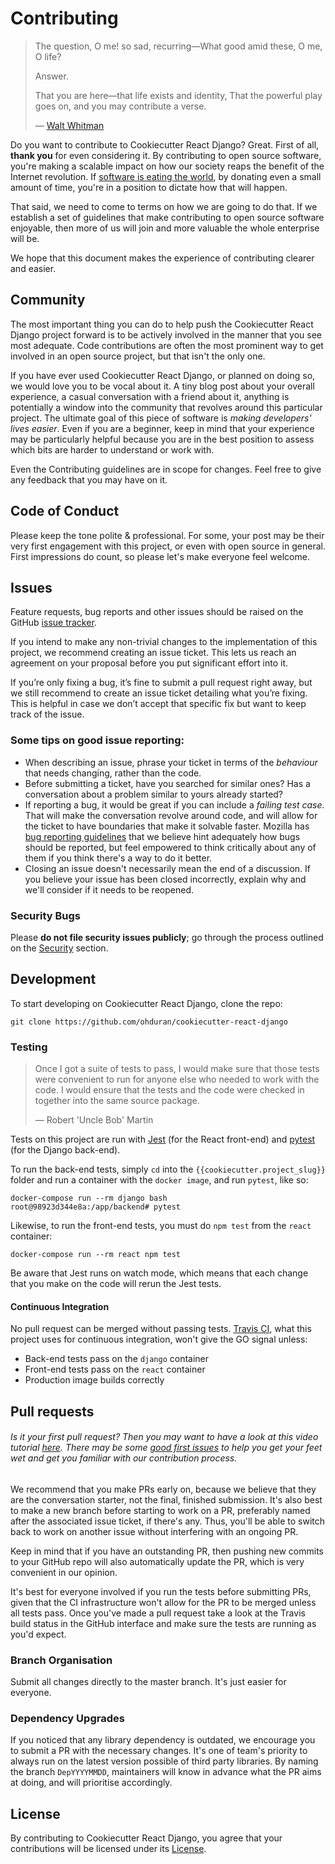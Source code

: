 # Contributing

>  The question, O me! so sad, recurring—What good amid these, O me, O life?
>
> Answer.
>
>That you are here—that life exists and identity,
>That the powerful play goes on, and you may contribute a verse.
>
> &mdash; [Walt Whitman](https://www.poetryfoundation.org/poems/51568/o-me-o-life)

Do you want to contribute to Cookiecutter React Django? Great. First of all, __thank you__ for even considering it. By contributing to open source software, you're making a scalable impact on how our society reaps the benefit of the Internet revolution. If [software is eating the world](https://a16z.com/2011/08/20/why-software-is-eating-the-world/), by donating even a small amount of time, you're in a position to dictate how that will happen.

That said, we need to come to terms on how we are going to do that. If we establish a set of guidelines that make contributing to open source software enjoyable, then more of us will join and more valuable the whole enterprise will be.

We hope that this document makes the experience of contributing clearer and easier.

## Community

The most important thing you can do to help push the Cookiecutter React Django project forward is to be actively involved in the manner that you see most adequate. Code contributions are often the most prominent way to get involved in an open source project, but that isn't the only one.

If you have ever used Cookiecutter React Django, or planned on doing so, we would love you to be vocal about it. A tiny blog post about your overall experience, a casual conversation with a friend about it, anything is potentially a window into the community that revolves around this particular project. The ultimate goal of this piece of software is *making developers' lives easier*. Even if you are a beginner, keep in mind that your experience may be particularly helpful because you are in the best position to assess which bits are harder to understand or work with.

Even the Contributing guidelines are in scope for changes. Feel free to give any feedback that you may have on it.

## Code of Conduct

Please keep the tone polite & professional. For some, your post may be their very first engagement with this project, or even with open source in general. First impressions do count, so please let's make everyone feel welcome.

## Issues

Feature requests, bug reports and other issues should be raised on the GitHub [issue tracker](https://github.com/ohduran/cookiecutter-react-django/issues?q=is%3Aopen).

If you intend to make any non-trivial changes to the implementation of this project, we recommend creating an issue ticket. This lets us reach an agreement on your proposal before you put significant effort into it.

If you’re only fixing a bug, it’s fine to submit a pull request right away, but we still recommend to create an issue ticket detailing what you’re fixing. This is helpful in case we don’t accept that specific fix but want to keep track of the issue.

### Some tips on good issue reporting:

* When describing an issue, phrase your ticket in terms of the *behaviour* that needs changing, rather than the code.
* Before submitting a ticket, have you searched for similar ones? Has a conversation about a problem similar to yours already started?
* If reporting a bug, it would be great if you can include a *failing test case*. That will make the conversation revolve around code, and will allow for the ticket to have boundaries that make it solvable faster. Mozilla has [bug reporting guidelines](https://developer.mozilla.org/en-US/docs/Mozilla/QA/Bug_writing_guidelines) that we believe hint adequately how bugs should be reported, but feel empowered to think critically about any of them if you think there's a way to do it better.
* Closing an issue doesn't necessarily mean the end of a discussion.  If you believe your issue has been closed incorrectly, explain why and we'll consider if it needs to be reopened.

### Security Bugs

Please __do not file security issues publicly__; go through the process outlined on the [Security](https://github.com/ohduran/cookiecutter-react-django/blob/master/SECURITY.md) section.

## Development

To start developing on Cookiecutter React Django, clone the repo:

```
git clone https://github.com/ohduran/cookiecutter-react-django
```

### Testing

> Once I got a suite of tests to pass, I would make sure that those tests were convenient to run for anyone else who needed to work with the code. I would ensure that the tests and the code were checked in together into the same source package.
>
> &mdash; Robert 'Uncle Bob' Martin

Tests on this project are run with [Jest](https://jestjs.io/) (for the React front-end) and [pytest](https://docs.pytest.org/en/latest/) (for the Django back-end).

To run the back-end tests, simply `cd` into the `{{cookiecutter.project_slug}}` folder and run a container with the `docker image`, and run `pytest`, like so:

```
docker-compose run --rm django bash
root@98923d344e8a:/app/backend# pytest
```

Likewise, to run the front-end tests, you must do `npm test` from the `react` container:

```
docker-compose run --rm react npm test
```

Be aware that Jest runs on watch mode, which means that each change that you make on the code will rerun the Jest tests.

#### Continuous Integration

No pull request can be merged without passing tests. [Travis CI](https://travis-ci.org/), what this project uses for continuous integration, won't give the GO signal unless:

* Back-end tests pass on the `django` container
* Front-end tests pass on the `react` container
* Production image builds correctly

## Pull requests
###### Is it your first pull request? Then you may want to have a look at this video tutorial [here](https://egghead.io/courses/how-to-contribute-to-an-open-source-project-on-github). There may be some [good first issues](https://github.com/ohduran/cookiecutter-react-django/issues?q=is:open+is:issue+label:%22good+first+issue%22) to help you get your feet wet and get you familiar with our contribution process.

We recommend that you make PRs early on, because we believe that they are the conversation starter, not the final, finished submission. It's also best to make a new branch before starting to work on a PR, preferably named after the associated issue ticket, if there's any. Thus, you'll be able to switch back to work on another issue without interfering with an ongoing PR.

Keep in mind that if you have an outstanding PR, then pushing new commits to your GitHub repo will also automatically update the PR, which is very convenient in our opinion.

It's best for everyone involved if you run the tests before submitting PRs, given that the CI infrastructure won't allow for the PR to be merged unless all tests pass. Once you've made a pull request take a look at the Travis build status in the GitHub interface and make sure the tests are running as you'd expect.

### Branch Organisation

Submit all changes directly to the master branch. It's just easier for everyone.

### Dependency Upgrades

If you noticed that any library dependency is outdated, we encourage you to submit a PR with the necessary changes. It's one of team's priority to always run on the latest version possible of third party libraries. By naming the branch `DepYYYYMMDD`, maintainers will know in advance what the PR aims at doing, and will prioritise accordingly.

## License

By contributing to Cookiecutter React Django, you agree that your contributions will be licensed under its [License](https://github.com/ohduran/cookiecutter-react-django/blob/master/LICENSE).
